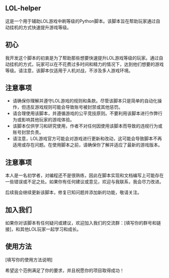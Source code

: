 ## LOL-helper

这是一个用于辅助LOL游戏中刷等级的Python脚本。该脚本旨在帮助玩家通过自动挂机的方式快速提升游戏等级。

## 初心

我开发这个脚本的初衷是为了帮助那些想要快速提升LOL游戏等级的玩家。通过自动挂机的方式，玩家可以在不花费过多时间和精力的情况下，达到他们想要的游戏等级。请注意，该脚本仅适用于人机对战，不涉及多人游戏环境。

## 注意事项

- 请确保你理解并遵守LOL游戏的规则和条款。尽管该脚本只是简单的自动化操作，但违反游戏规则可能会导致账号被封禁或其他惩罚。
- 请合理使用该脚本，并遵循游戏的公平竞技原则。不要利用该脚本进行作弊行为或影响其他玩家的游戏体验。
- 该脚本仅供学习和研究使用，作者不对任何因使用该脚本而导致的违规行为或账号封禁负责。
- 请注意，LOL游戏官方可能会对游戏进行更新和改动，这可能会导致脚本不再适用或存在问题。在使用脚本之前，请确保你了解并适应了最新的游戏版本。

## 注意事项

本人是一名初学者，对编程还不是很熟练，因此在脚本实现和文档编写上可能存在一些错误或不足之处。如果你有任何建议或意见，欢迎与我联系，我会尽力改进。

后续我会继续更新该脚本，修复已知问题并添加新的功能，敬请关注。

## 加入我们

如果你对该脚本有任何疑问或建议，欢迎加入我们的交流群：[填写你的群号和链接]，和其他LOL玩家一起学习和成长。

## 使用方法

[填写你的使用方法说明]

希望这个范例满足了你的要求，并且祝愿你的项目取得成功！
